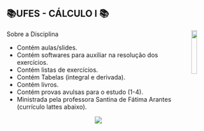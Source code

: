 ## 📚UFES - CÁLCULO I 📚
<img align="right" width="16%" src="https://user-images.githubusercontent.com/80075307/220129072-48d5ff96-a10d-4e0b-9024-9374bee2c0c2.svg">

Sobre a Disciplina
  * Contém aulas/slides.
  * Contém softwares para auxiliar na resolução dos exercícios.
  * Contém listas de exercícios.
  * Contém Tabelas (integral e derivada).
  * Contém livros.
  * Contém provas avulsas para o estudo (1-4).
  * Ministrada pela professora Santina de Fátima Arantes (currículo lattes abaixo).
  
<div align="center">
    <a href="http://lattes.cnpq.br/0862910163544421" target="_blank"
      ><img
        src="https://img.shields.io/badge/-Currículo Lattes-%230077B5?style=for-the-badge&logo=linkedin&logoColor=white"
        target="_blank"
  </div>

